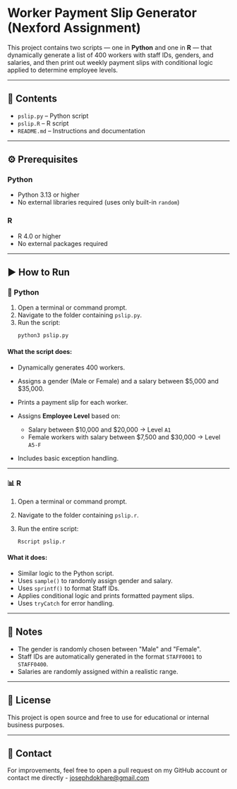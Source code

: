 # Worker Payment Slip Generator (Nexford Assignment)

This project contains two scripts — one in **Python** and one in **R** — that dynamically generate a list of 400 workers with staff IDs, genders, and salaries, and then print out weekly payment slips with conditional logic applied to determine employee levels.

---

## 📁 Contents

- `pslip.py` – Python script
- `pslip.R` – R script
- `README.md` – Instructions and documentation

---

## ⚙️ Prerequisites

### Python
- Python 3.13 or higher
- No external libraries required (uses only built-in `random`)

### R
- R 4.0 or higher
- No external packages required

---

## ▶️ How to Run

### 🐍 Python

1. Open a terminal or command prompt.
2. Navigate to the folder containing `pslip.py`.
3. Run the script:
   ```bash
   python3 pslip.py
   ```

#### What the script does:

* Dynamically generates 400 workers.
* Assigns a gender (Male or Female) and a salary between \$5,000 and \$35,000.
* Prints a payment slip for each worker.
* Assigns **Employee Level** based on:

  * Salary between \$10,000 and \$20,000 → Level `A1`
  * Female workers with salary between \$7,500 and \$30,000 → Level `A5-F`
* Includes basic exception handling.

---

### 📊 R

1. Open a terminal or command prompt.
2. Navigate to the folder containing `pslip.r`.
3. Run the entire script:

   ```r
   Rscript pslip.r
   ```

#### What it does:

* Similar logic to the Python script.
* Uses `sample()` to randomly assign gender and salary.
* Uses `sprintf()` to format Staff IDs.
* Applies conditional logic and prints formatted payment slips.
* Uses `tryCatch` for error handling.

---

## 📌 Notes

* The gender is randomly chosen between "Male" and "Female".
* Staff IDs are automatically generated in the format `STAFF0001` to `STAFF0400`.
* Salaries are randomly assigned within a realistic range.


---

## 📄 License

This project is open source and free to use for educational or internal business purposes.

---

## 💬 Contact

For improvements, feel free to open a pull request on my GitHub account or contact me directly - josephdokhare@gmail.com


